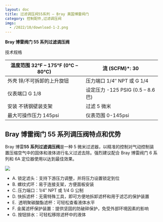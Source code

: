 ```yaml
---
layout: doc
title: 过滤调压阀55系列 – Bray 美国博雷阀门
category: 控制配件,过滤调压阀
imgs:
  - /2022/10/download-1-2.png
---
```


**Bray 博雷阀门 55 系列过滤调压阀**

技术规格

| 温度范围 32°F – 175°F (0°C – 80°C) | 流 (SCFM)\*: 30                    |
| ---------------------------------- | ---------------------------------- |
| 外壳 锌/不可拆卸的上升旋钮         | 压力端口 1/4″ NPT 或 G 1/4         |
| 仪表端口 G 1/8                     | 设定压力 \-125 PSIG (0.5 – 8.6 巴) |
| 安装 不锈钢壁装支架                | 过滤 5 微米                        |
| 最大可操作压力 145psi              | 仪表范围 0-145psi                  |

## Bray 博雷阀门 55 系列调压阀特点和优势

Bray 博雷**55 系列过滤调压阀**是一种 5 微米过滤器，以精准的控制对气动控制装置压缩空气中的固体和液体进行名义过滤去除。强烈建议配合 Bray 博雷阀门 6 系列和 6A 定位器使用以达到最佳效果。

![](/2022/10/download-2-1-722x1024.png)

- A. 锁定滤头：支持下游压力调整，并将压力设置锁定到位
- B. 螺纹式环：易于连接支架，方便面板安装
- C. 压力端口：1/4″ NPT 或 1/4 G 公制
- D. 快拆滤杯：无需特殊工具，即可方便地拆卸滤杯和用于滤芯的保护装置
- E.  透明聚碳酸酯滤杯：可轻松查看液体水平
- F. 金属滤杯保护装置：提供坚固的防破碎保护，免受外部环境因素的影响
- G. 按钮排水：可轻松移除滤杯中的液体
